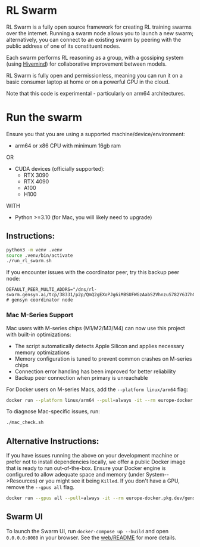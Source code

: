 # RL Swarm

RL Swarm is a fully open source framework for creating RL training swarms over the internet. Running a swarm node allows you to launch a new swarm; alternatively, you can connect to an existing swarm by peering with the public address of one of its constituent nodes.

Each swarm performs RL reasoning as a group, with a gossiping system (using [Hivemind](https://github.com/learning-at-home/hivemind)) for collaborative improvement between models.

RL Swarm is fully open and permissionless, meaning you can run it on a basic consumer laptop at home or on a powerful GPU in the cloud.

Note that this code is experimental - particularly on arm64 architectures.

# Run the swarm

Ensure you that you are using a supported machine/device/environment:

- arm64 or x86 CPU with minimum 16gb ram

OR

- CUDA devices (officially supported):
    - RTX 3090
    - RTX 4090
    - A100
    - H100

WITH

-  Python >=3.10 (for Mac, you will likely need to upgrade)

## Instructions:

```sh
python3 -m venv .venv
source .venv/bin/activate
./run_rl_swarm.sh
```

If you encounter issues with the coordinator peer, try this backup peer node:

```
DEFAULT_PEER_MULTI_ADDRS="/dns/rl-swarm.gensyn.ai/tcp/38331/p2p/QmQ2gEXoPJg6iMBSUFWGzAabS2VhnzuS782Y637hGjfsRJ" # gensyn coordinator node
```

### Mac M-Series Support

Mac users with M-series chips (M1/M2/M3/M4) can now use this project with built-in optimizations:

- The script automatically detects Apple Silicon and applies necessary memory optimizations
- Memory configuration is tuned to prevent common crashes on M-series chips
- Connection error handling has been improved for better reliability
- Backup peer connection when primary is unreachable

For Docker users on M-series Macs, add the `--platform linux/arm64` flag:
```bash
docker run --platform linux/arm64 --pull=always -it --rm europe-docker.pkg.dev/gensyn-public-b7d9/public/rl-swarm:v0.0.2 ./run_hivemind_docker.sh
```

To diagnose Mac-specific issues, run:
```bash
./mac_check.sh
```

## Alternative Instructions:

If you have issues running the above on your development machine or prefer
not to install dependencies locally, we offer a public Docker
image that is ready to run out-of-the-box.
Ensure your Docker engine is configured to allow
adequate space and memory (under System-->Resources) or you might see it being `Killed`. If you don't have a GPU, remove the `--gpus all` flag.

```sh
docker run --gpus all --pull=always -it --rm europe-docker.pkg.dev/gensyn-public-b7d9/public/rl-swarm:v0.0.2 ./run_hivemind_docker.sh
```

## Swarm UI
To launch the Swarm UI, run `docker-compose up --build` and open `0.0.0.0:8080` in your browser.
See the [web/README](./web/README.md) for more details.